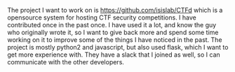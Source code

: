 The project I want to work on is https://github.com/isislab/CTFd which is a opensource system for hosting CTF security competitions. I have contributed once in the past once. I have used it a lot, and know the guy who originally wrote it, so I want to give back more and spend some time working on it to improve some of the things I have noticed in the past. The project is mostly python2 and javascript, but also used flask, which I want to get more experience with. They have a slack that I joined as well, so I can communicate with the other developers.

